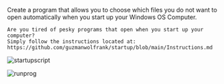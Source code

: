 Create a program that allows you to choose which files you do not want to open automatically when you start up your Windows OS Computer.


    Are you tired of pesky programs that open when you start up your computer? 
    Simply follow the instructions located at:  https://github.com/guzmanwolfrank/startup/blob/main/Instructions.md



![startupscript](https://user-images.githubusercontent.com/29739578/229172981-32b4bfd5-ddf4-4bdf-bfb0-e176160444a4.jpg)




![runprog](https://user-images.githubusercontent.com/29739578/229173025-95577ed1-678b-4e2f-9af2-c102852be1d1.jpg)
